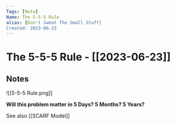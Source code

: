 ```yaml
---
Tags: [Note]
Name: The 5-5-5 Rule
alias: [Don't Sweat The Small Stuff]
Created: 2023-06-23
---
```

# The 5-5-5 Rule - [[2023-06-23]]
## Notes
![[5-5-5 Rule.png]]

**Will this problem matter in 5 Days? 5 Months? 5 Years?**

See also [[SCARF Model]]
